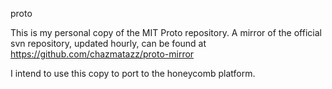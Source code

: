 proto

This is my personal copy of the MIT Proto repository. A mirror of the official svn repository, updated hourly, can be found at https://github.com/chazmatazz/proto-mirror

I intend to use this copy to port to the honeycomb platform.
